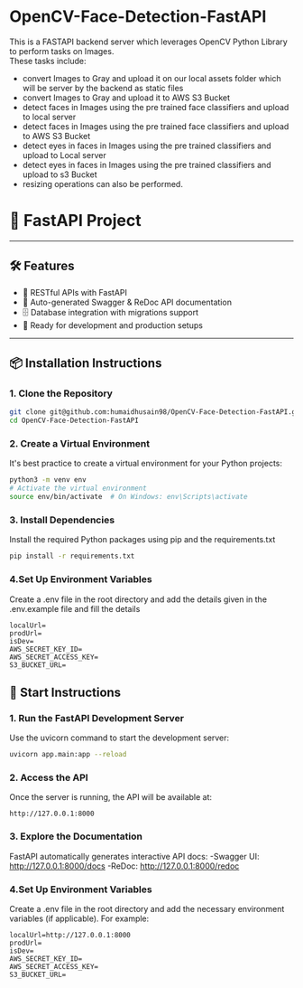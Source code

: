 # OpenCV-Face-Detection-FastAPI
This is a FASTAPI backend server which leverages OpenCV Python Library to perform tasks on Images.  <br />
These tasks include: <br />
- convert Images to Gray and upload it on our local assets folder which will be server by the backend as static files <br />
- convert Images to Gray and upload it to AWS S3 Bucket  <br />
- detect faces in Images using the pre trained face classifiers and upload to local server  <br />
- detect faces in Images using the pre trained face classifiers and upload to AWS S3 Bucket <br />
- detect eyes in faces in Images using the pre trained classifiers and upload to Local server <br />
- detect eyes in faces in Images using the pre trained classifiers and upload to s3 Bucket <br />
- resizing operations can also be performed. <br />

# 🚀 FastAPI Project


---

## 🛠 Features
- 🔗 RESTful APIs with FastAPI
- 📜 Auto-generated Swagger & ReDoc API documentation
- 🗄️ Database integration with migrations support
- 🧪 Ready for development and production setups

---

## 📦 Installation Instructions

### 1. Clone the Repository
```bash
git clone git@github.com:humaidhusain98/OpenCV-Face-Detection-FastAPI.git
cd OpenCV-Face-Detection-FastAPI
```

### 2. Create a Virtual Environment
It's best practice to create a virtual environment for your Python projects:
```bash
python3 -m venv env
# Activate the virtual environment
source env/bin/activate  # On Windows: env\Scripts\activate
```

### 3. Install Dependencies
Install the required Python packages using pip and the requirements.txt
```bash
pip install -r requirements.txt
```

### 4.Set Up Environment Variables
Create a .env file in the root directory and add the details given in the .env.example file and fill the details
```env
localUrl=
prodUrl=
isDev=
AWS_SECRET_KEY_ID=
AWS_SECRET_ACCESS_KEY=
S3_BUCKET_URL=
```

## 🚀 Start Instructions
### 1. Run the FastAPI Development Server
Use the uvicorn command to start the development server:
```bash
uvicorn app.main:app --reload
```

### 2. Access the API
Once the server is running, the API will be available at:
```arduino
http://127.0.0.1:8000
```

### 3. Explore the Documentation
FastAPI automatically generates interactive API docs:
-Swagger UI: http://127.0.0.1:8000/docs
-ReDoc: http://127.0.0.1:8000/redoc

### 4.Set Up Environment Variables
Create a .env file in the root directory and add the necessary environment variables (if applicable). For example:
```env
localUrl=http://127.0.0.1:8000
prodUrl=
isDev=
AWS_SECRET_KEY_ID=
AWS_SECRET_ACCESS_KEY=
S3_BUCKET_URL=
```

